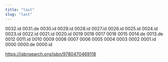 ```yaml
---
title: "last"
slug: "last"
---
```


0032.id
0031.de
0030.id
0029.id
0028.id
0027.id
0026.id
0025.id
0024.id
0023.id
0022.id
0021.id
0020.id
0019
0018
0017
0016
0015
0014.de
0013.de
0012
0011.id
0010
0009
0008
0007
0006
0005
0004
0003
0002
0001.id
0000 0000.de 0000.id

https://isbnsearch.org/isbn/9780470469118
